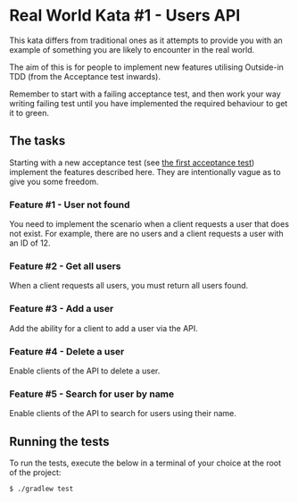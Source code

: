 # Real World Kata #1 - Users API
This kata differs from traditional ones as it attempts to provide you with an example of something you are likely to
encounter in the real world.

The aim of this is for people to implement new features utilising Outside-in TDD (from the Acceptance test inwards).

Remember to start with a failing acceptance test, and then work your way writing failing test until you have implemented
the required behaviour to get it to green.

## The tasks
Starting with a new acceptance test (see [the first acceptance test](src/test/java/upsd/AT_GetUserById.java)) implement
the features described here. They are intentionally vague as to give you some freedom.

### Feature #1 - User not found
You need to implement the scenario when a client requests a user that does not exist. For example, there are no users
and a client requests a user with an ID of 12.

### Feature #2 - Get all users
When a client requests all users, you must return all users found.

### Feature #3 - Add a user
Add the ability for a client to add a user via the API.

### Feature #4 - Delete a user
Enable clients of the API to delete a user.

### Feature #5 - Search for user by name
Enable clients of the API to search for users using their name.

## Running the tests
To run the tests, execute the below in a terminal of your choice at the root of the project:

    $ ./gradlew test